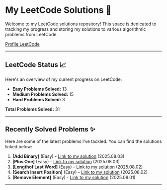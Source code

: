# My LeetCode Solutions 🚀

Welcome to my LeetCode solutions repository! This space is dedicated to tracking my progress and storing my solutions to various algorithmic problems from LeetCode.

[Profile LeetCode](https://leetcode.com/u/L4yoos/)

---

## LeetCode Status 📈

Here's an overview of my current progress on LeetCode:
    
* **Easy Problems Solved:** 13
* **Medium Problems Solved:** 15
* **Hard Problems Solved:** 3
    
**Total Problems Solved:** 31
    

---

## Recently Solved Problems ✨

Here are some of the latest problems I've tackled. You can find the solutions linked below:
    
1.  **[Add Binary]** (Easy) - [Link to my solution](https://github.com/L4yoos/leetcode/blob/main/67_AddBinary_Easy/Solution.java) (2025.08.03)
2.  **[Plus One]** (Easy) - [Link to my solution](https://github.com/L4yoos/leetcode/blob/main/66_PlusOne_Easy/Solution.java) (2025.08.03)
3.  **[Lengthof Last Word]** (Easy) - [Link to my solution](https://github.com/L4yoos/leetcode/blob/main/58_LengthofLastWord_Easy/Solution.java) (2025.08.02)
4.  **[Search Insert Position]** (Easy) - [Link to my solution](https://github.com/L4yoos/leetcode/blob/main/35_SearchInsertPosition_Easy/Solution.java) (2025.08.02)
5.  **[Remove Element]** (Easy) - [Link to my solution](https://github.com/L4yoos/leetcode/blob/main/27_RemoveElement_Easy/Solution.java) (2025.08.01)
    
---
